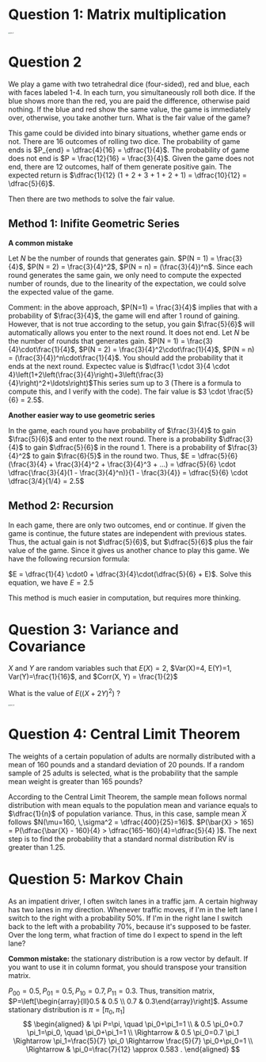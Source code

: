# Question 1: Matrix multiplication

<img src="../../Figures/OA 2.1.png" alt="OA 2.1" style="zoom:20%;" />

# Question 2

We play a game with two tetrahedral dice (four-sided), red and blue, each with faces labeled 1-4. In each turn, you simultaneously roll both dice. If the blue shows more than the red, you are paid the difference, otherwise paid nothing. If the blue and red show the same value, the game is immediately over, otherwise, you take another turn. What is the fair value of the game?

This game could be divided into binary situations, whether game ends or not. There are 16 outcomes of rolling two dice. The probability of game ends is $P_{end} = \dfrac{4}{16} = \dfrac{1}{4}$. The probability of game does not end is $P = \frac{12}{16} = \frac{3}{4}$. Given the game does not end, there are 12 outcomes, half of them generate positive gain. The expected return is $\dfrac{1}{12} (1 + 2 + 3 + 1 + 2 + 1) = \dfrac{10}{12} = \dfrac{5}{6}$. 

Then there are two methods to solve the fair value.

## Method 1: Inifite Geometric Series

**A common mistake**

Let $N$ be the number of rounds that generates gain. $P(N = 1) = \frac{3}{4}$, $P(N = 2) = \frac{3}{4}^2$, $P(N = n) = (\frac{3}{4})^n$. Since each round generates the same gain, we only need to compute the expected number of rounds, due to the linearity of the expectation, we could solve the expected value of the game. 

Comment: in the above approach, $P(N=1) = \frac{3}{4}$ implies that with a probability of $\frac{3}{4}$, the game will end after 1 round of gaining. However, that is not true according to the setup, you gain $\frac{5}{6}$ will automatically allows you enter to the next round. It does not end. Let $N$ be the number of rounds that generates gain. $P(N = 1) = \frac{3}{4}\cdot\frac{1}{4}$, $P(N = 2) = \frac{3}{4}^2\cdot\frac{1}{4}$, $P(N = n) = (\frac{3}{4})^n\cdot\frac{1}{4}$.  You should add the probability that it ends at the next round. Expectec value is $\dfrac{1 \cdot 3}{4 \cdot 4}\left(1+2\left(\frac{3}{4}\right)+3\left(\frac{3}{4}\right)^2+\ldots\right)$This series sum up to 3 (There is a formula to compute this, and I verify with the code). The fair value is $3 \cdot \frac{5}{6} = 2.5$. 

**Another easier way to use geometric series**

In the game, each round you have probability of $\frac{3}{4}$ to gain $\frac{5}{6}$ and enter to the next round. There is a probability $\dfrac{3}{4}$ to gain $\dfrac{5}{6}$ in the round 1. There is a probability of $\frac{3}{4}^2$ to gain $\frac{6}{5}$ in the round two. Thus, $E = \dfrac{5}{6} (\frac{3}{4} + \frac{3}{4}^2 + \frac{3}{4}^3 + ...) = \dfrac{5}{6} \cdot \dfrac{\frac{3}{4}(1 - \frac{3}{4}^n)}{1 - \frac{3}{4}} = \dfrac{5}{6} \cdot \dfrac{3/4}{1/4} = 2.5$

## Method 2: Recursion

In each game, there are only two outcomes, end or continue. If given the game is continue, the future states are independent with previous states. Thus, the actual gain is not $\dfrac{5}{6}$, but $\dfrac{5}{6}$ plus the fair value of the game. Since it gives us another chance to play this game. We have the following recursion formula:

$E = \dfrac{1}{4} \cdot0 + \dfrac{3}{4}\cdot(\dfrac{5}{6} + E)$. Solve this equation, we have $E = 2.5$

This method is much easier in computation, but requires more thinking.



# Question 3: Variance and Covariance

$X$ and $Y$ are random variables such that $E(X)=2$, $Var(X)=4, E(Y)=1, Var(Y)=\frac{1}{16}$, and $Corr(X, Y) = \frac{1}{2}$

What is the value of $E((X+2 Y)^2)$ ?

<img src="../../Figures/OA 2.3.png" alt="OA 2.3" style="zoom:20%;" />

# Question 4: Central Limit Theorem

The weights of a certain population of adults are normally distributed with a mean of 160 pounds and a standard deviation of 20 pounds. If a random sample of 25 adults is selected, what is the probability that the sample mean weight is greater than 165 pounds?

According to the Central Limit Theorem, the sample mean follows normal distribution with mean equals to the population mean and variance equals to $\dfrac{1}{n}$ of population variance. Thus, in this case, sample mean $\bar{X}$ follows $N(\mu=160, \,\sigma^2 = \dfrac{400}{25}=16)$. $P(\bar{X} > 165) = P(\dfrac{\bar{X} - 160}{4} > \dfrac{165-160}{4}=\dfrac{5}{4} )$. The next step is to find the probability that a standard normal distribution RV is greater than 1.25.

# Question 5: Markov Chain

As an impatient driver, I often switch lanes in a traffic jam. A certain highway has two lanes in my direction. Whenever traffic moves, if I'm in the left lane I switch to the right with a probability 50%. If I'm in the right lane I switch back to the left with a probability 70%, because it's supposed to be faster. Over the long term, what fraction of time do I expect to spend in the left lane?

**Common mistake:** the stationary distribution is a row vector by default. If you want to use it in column format, you should transpose your transition matrix.

$P_{00}=0.5, P_{01}=0.5, P_{10}=0.7, P_{11}=0.3$. Thus, transition matrix, $P=\left[\begin{array}{ll}0.5 & 0.5 \\ 0.7 & 0.3\end{array}\right]$.
Assume stationary distribution is $\pi=\left[\pi_0, \pi_1\right]$
$$
\begin{aligned}
& \pi P=\pi, \quad \pi_0+\pi_1=1 \\
& 0.5 \pi_0+0.7 \pi_1=\pi_0, \quad \pi_0+\pi_1=1 \\
\Rightarrow & 0.5 \pi_0=0.7 \pi_1 \Rightarrow \pi_1=\frac{5}{7} \pi_0 \Rightarrow \frac{5}{7} \pi_0+\pi_0=1 \\
\Rightarrow & \pi_0=\frac{7}{12} \approx 0.583 .
\end{aligned}
$$
